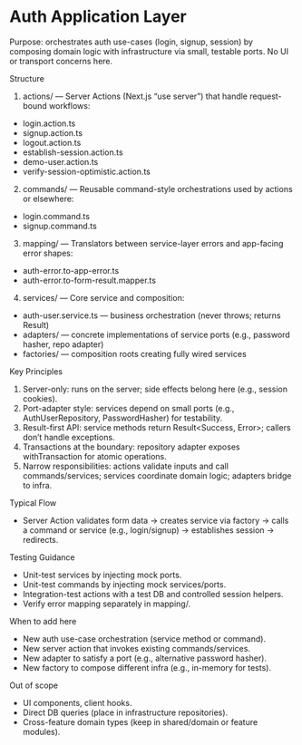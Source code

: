 # Auth Application Layer

Purpose: orchestrates auth use-cases (login, signup, session) by composing domain logic with infrastructure via small, testable ports. No UI or transport concerns here.

Structure

1. actions/ — Server Actions (Next.js “use server”) that handle request-bound workflows:

- login.action.ts
- signup.action.ts
- logout.action.ts
- establish-session.action.ts
- demo-user.action.ts
- verify-session-optimistic.action.ts

2. commands/ — Reusable command-style orchestrations used by actions or elsewhere:

- login.command.ts
- signup.command.ts

3. mapping/ — Translators between service-layer errors and app-facing error shapes:

- auth-error.to-app-error.ts
- auth-error.to-form-result.mapper.ts

4. services/ — Core service and composition:

- auth-user.service.ts — business orchestration (never throws; returns Result)
- adapters/ — concrete implementations of service ports (e.g., password hasher, repo adapter)
- factories/ — composition roots creating fully wired services

Key Principles

1. Server-only: runs on the server; side effects belong here (e.g., session cookies).
2. Port-adapter style: services depend on small ports (e.g., AuthUserRepository, PasswordHasher) for testability.
3. Result-first API: service methods return Result<Success, Error>; callers don’t handle exceptions.
4. Transactions at the boundary: repository adapter exposes withTransaction for atomic operations.
5. Narrow responsibilities: actions validate inputs and call commands/services; services coordinate domain logic; adapters bridge to infra.

Typical Flow

- Server Action validates form data → creates service via factory → calls a command or service (e.g., login/signup) → establishes session → redirects.

Testing Guidance

- Unit-test services by injecting mock ports.
- Unit-test commands by injecting mock services/ports.
- Integration-test actions with a test DB and controlled session helpers.
- Verify error mapping separately in mapping/.

When to add here

- New auth use-case orchestration (service method or command).
- New server action that invokes existing commands/services.
- New adapter to satisfy a port (e.g., alternative password hasher).
- New factory to compose different infra (e.g., in-memory for tests).

Out of scope

- UI components, client hooks.
- Direct DB queries (place in infrastructure repositories).
- Cross-feature domain types (keep in shared/domain or feature modules).
